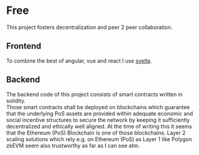 # Free

This project fosters decentralization and peer 2 peer collaboration. 

## Frontend
To combine the best of angular, vue and react I use [svelte](https://svelte.dev/).

## Backend
The backend code of this project consists of smart contracts written in solidity.  
Those smart contracts shall be deployed on blockchains which guarantee that the underlying PoS assets are provided within adequate economic and social incentive structures to secure the network by keeping it sufficiently decentralized and ethically well aligned. At the time of writing this it seems that the Ethereum (PoS) Blockchain is one of those blockchains. Layer 2 scaling solutions which rely e.g. on Ethereum (PoS) as Layer 1 like Polygon zkEVM seem also trustworthy as far as I can see atm. 


